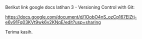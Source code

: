 Berikut link google docs latihan 3 - Versioning Control with Git:

https://docs.google.com/document/d/1OobO4nS_ozCp167ElZtj-e6v91Fq03KVt9wk6v2KNqE/edit?usp=sharing

Terima kasih.